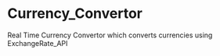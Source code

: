 # Currency_Convertor
Real Time Currency Convertor which converts currencies using ExchangeRate_API 

